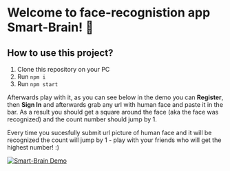 # Welcome to face-recognistion app Smart-Brain! :information_desk_person:

## How to use this project?

1. Clone this repository on your PC
2. Run `npm i`
3. Run `npm start`

Afterwards play with it, as you can see below in the demo you can **Register**, then **Sign In** and afterwards grab any url with human face and paste it in the bar. As a result you should get a square around the face (aka the face was recognized) and the count number should jump by 1. 

Every time you sucesfully submit url picture of human face and it will be recognized the count will jump by 1 - play with your friends who will get the highest number! :)


[![Smart-Brain Demo](https://s8.gifyu.com/images/ezgif.com-gif-maker78d2e47406f557db.gif)](https://gifyu.com/image/RCtt)
